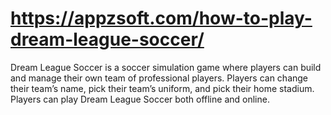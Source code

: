 # https://appzsoft.com/how-to-play-dream-league-soccer/
Dream League Soccer is a soccer simulation game where players can build and manage their own team of professional players. Players can change their team’s name, pick their team’s uniform, and pick their home stadium. Players can play Dream League Soccer both offline and online.
